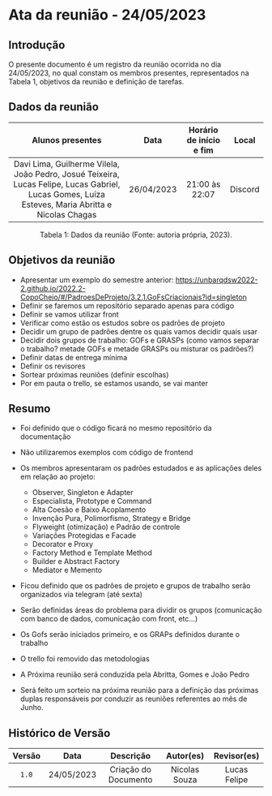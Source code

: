 # Ata da reunião - 24/05/2023

## Introdução

O presente documento é um registro da reunião ocorrida no dia 24/05/2023, no qual constam os membros presentes, representados na Tabela 1, objetivos da reunião e definição de tarefas.

## Dados da reunião

|                                                                 Alunos presentes                                                                 |    Data    | Horário de início e fim |  Local  |
| :----------------------------------------------------------------------------------------------------------------------------------------------: | :--------: | :---------------------: | :-----: |
| Davi Lima, Guilherme Vilela, João Pedro, Josué Teixeira, Lucas Felipe, Lucas Gabriel, Lucas Gomes, Luíza Esteves, Maria Abritta e Nicolas Chagas | 26/04/2023 |     21:00 às 22:07      | Discord |

<div style="text-align: center">
<p> Tabela 1: Dados da reunião (Fonte: autoria própria, 2023). </p>
</div>

## Objetivos da reunião

- Apresentar um exemplo do semestre anterior: <https://unbarqdsw2022-2.github.io/2022.2-CopoCheio/#/PadroesDeProjeto/3.2.1.GoFsCriacionais?id=singleton>
- Definir se faremos um repositório separado apenas para código
- Definir se vamos utilizar front
- Verificar como estão os estudos sobre os padrões de projeto
- Decidir um grupo de padrões dentre os quais vamos decidir quais usar
- Decidir dois grupos de trabalho: GOFs e GRASPs (como vamos separar o trabalho? metade GOFs e metade GRASPs ou misturar os padrões?)
- Definir datas de entrega mínima
- Definir os revisores
- Sortear próximas reuniões (definir escolhas)
- Por em pauta o trello, se estamos usando, se vai manter

## Resumo

- Foi definido que o código ficará no mesmo repositório da documentação
- Não utilizaremos exemplos com código de frontend
- Os membros apresentaram os padrões estudados e as aplicações deles em relação ao projeto:

  - Observer, Singleton e Adapter
  - Especialista, Prototype e Command
  - Alta Coesão e Baixo Acoplamento
  - Invenção Pura, Polimorfismo, Strategy e Bridge
  - Flyweight (otimização) e Padrão de controle
  - Variações Protegidas e Facade
  - Decorator e Proxy
  - Factory Method e Template Method
  - Builder e Abstract Factory
  - Mediator e Memento

- Ficou definido que os padrões de projeto e grupos de trabalho serão organizados via telegram (até sexta)
- Serão definidas áreas do problema para dividir os grupos (comunicação com banco de dados, comunicação com front, etc...)
- Os Gofs serão iniciados primeiro, e os GRAPs definidos durante o trabalho
- O trello foi removido das metodologias
- A Próxima reunião será conduzida pela Abritta, Gomes e João Pedro
- Será feito um sorteio na próxima reunião para a definição das próximas duplas responsáveis por conduzir as reuniões referentes ao mês de Junho.



## Histórico de Versão

| Versão |    Data    |      Descrição       |   Autor(es)   | Revisor(es) |
| :----: | :--------: | :------------------: | :-----------: | :---------: |
| `1.0`  | 24/05/2023 | Criação do Documento | Nicolas Souza |     Lucas Felipe        |
